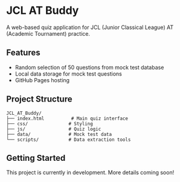 # JCL AT Buddy

A web-based quiz application for JCL (Junior Classical League) AT (Academic Tournament) practice.

## Features

- Random selection of 50 questions from mock test database
- Local data storage for mock test questions
- GitHub Pages hosting

## Project Structure

```
JCL_AT_Buddy/
├── index.html          # Main quiz interface
├── css/               # Styling
├── js/                # Quiz logic
├── data/              # Mock test data
└── scripts/           # Data extraction tools
```

## Getting Started

This project is currently in development. More details coming soon!
